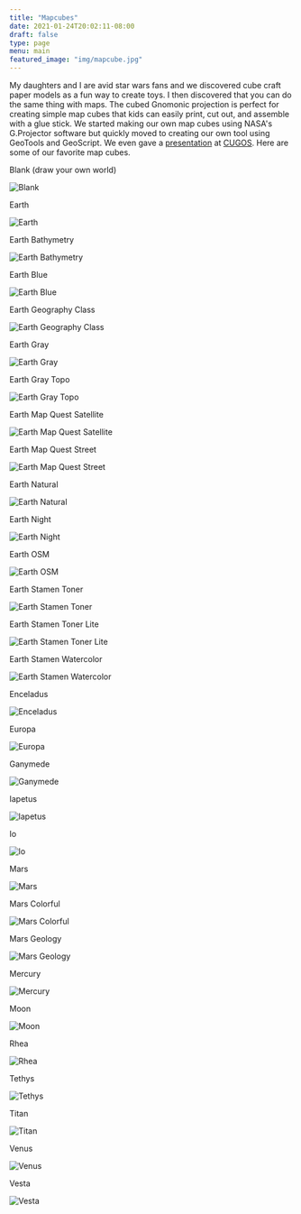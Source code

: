 ```yaml
---
title: "Mapcubes"
date: 2021-01-24T20:02:11-08:00
draft: false
type: page
menu: main
featured_image: "img/mapcube.jpg"
---
```


My daughters and I are avid star wars fans and we discovered cube craft paper models as a fun way to create toys.  I then discovered that you can do the same thing with maps.  The cubed Gnomonic projection is perfect for creating simple map cubes that kids can easily print, cut out, and assemble with a glue stick. We started making our own map cubes using NASA's G.Projector software but quickly moved to creating our own tool using GeoTools and GeoScript.  We even gave a [presentation](https://www.slideshare.net/JaredErickson/map-cubes) at [CUGOS](https://cugos.org/).  Here are some of our favorite map cubes.

Blank (draw your own world)

![Blank](/mapcubes/img/blank.png)

Earth

![Earth](/mapcubes/img/earth.png)

Earth Bathymetry

![Earth Bathymetry](/mapcubes/img/earth_bathymetry.png)

Earth Blue

![Earth Blue](/mapcubes/img/earth_blue.png)

Earth Geography Class

![Earth Geography Class](/mapcubes/img/earth_geographyclass.png)

Earth Gray

![Earth Gray](/mapcubes/img/earth_gray.png)

Earth Gray Topo

![Earth Gray Topo](/mapcubes/img/earth_gray_topo.png)

Earth Map Quest Satellite

![Earth Map Quest Satellite](/mapcubes/img/earth_map_quest_satellite.png)

Earth Map Quest Street

![Earth Map Quest Street](/mapcubes/img/earth_map_quest_street.png)

Earth Natural

![Earth Natural](/mapcubes/img/earth_natural.png)

Earth Night

![Earth Night](/mapcubes/img/earth_night.png)

Earth OSM

![Earth OSM](/mapcubes/img/earth_osm.png)

Earth Stamen Toner

![Earth Stamen Toner](/mapcubes/img/earth_stamen_toner.png)

Earth Stamen Toner Lite

![Earth Stamen Toner Lite](/mapcubes/img/earth_stamen_toner_lite.png)

Earth Stamen Watercolor

![Earth Stamen Watercolor](/mapcubes/img/earth_stamen_watercolor.png)

Enceladus

![Enceladus](/mapcubes/img/enceladus.png)

Europa

![Europa](/mapcubes/img/europa.png)

Ganymede

![Ganymede](/mapcubes/img/ganymede.png)

Iapetus

![Iapetus](/mapcubes/img/iapetus.png)

Io

![Io](/mapcubes/img/io.png)

Mars

![Mars](/mapcubes/img/mars.png)

Mars Colorful

![Mars Colorful](/mapcubes/img/mars_colorful.png)

Mars Geology

![Mars Geology](/mapcubes/img/mars_geology.png)

Mercury

![Mercury](/mapcubes/img/mercury.png)

Moon

![Moon](/mapcubes/img/moon.png)

Rhea

![Rhea](/mapcubes/img/rhea.png)

Tethys

![Tethys](/mapcubes/img/tethys.png)

Titan

![Titan](/mapcubes/img/titan.png)

Venus

![Venus](/mapcubes/img/venus.png)

Vesta

![Vesta](/mapcubes/img/vesta.png)